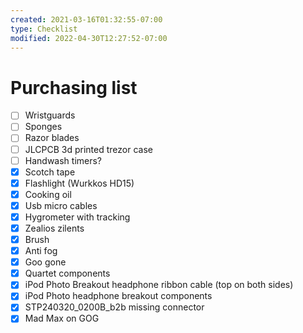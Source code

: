 ```yaml
---
created: 2021-03-16T01:32:55-07:00
type: Checklist
modified: 2022-04-30T12:27:52-07:00
---
```


# Purchasing list

- [ ] Wristguards
- [ ] Sponges
- [ ] Razor blades
- [ ] JLCPCB 3d printed trezor case
- [ ] Handwash timers?
- [x] Scotch tape
- [x] Flashlight (Wurkkos HD15)
- [x] Cooking oil
- [x] Usb micro cables
- [x] Hygrometer with tracking
- [x] Zealios zilents
- [x] Brush
- [x] Anti fog
- [x] Goo gone
- [x] Quartet components
- [x] iPod Photo Breakout headphone ribbon cable (top on both sides)
- [x] iPod Photo headphone breakout components
- [x] STP240320_0200B_b2b missing connector
- [x] Mad Max on GOG
